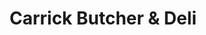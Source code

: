 ---
title: "Carrick Butcher & Deli"
url: /carrickmacross/carrick-butcher-und-deli/
shop: Metzgerei
---